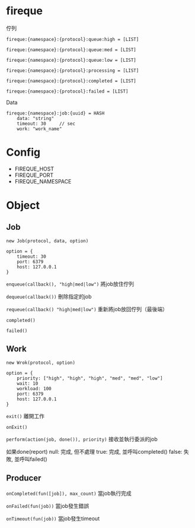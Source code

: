 fireque
=======
佇列

`fireque:{namespace}:{protocol}:queue:high = [LIST]`

`fireque:{namespace}:{protocol}:queue:med = [LIST]`

`fireque:{namespace}:{protocol}:queue:low = [LIST]`

`fireque:{namespace}:{protocol}:processing = [LIST]`

`fireque:{namespace}:{protocol}:completed = [LIST]`

`fireque:{namespace}:{protocol}:failed = [LIST]`

Data

```
fireque:{namespace}:job:{uuid} = HASH
	data: "string"
	timeout: 30		// sec
	work: "work_name"		
````

Config
=======

- FIREQUE_HOST
- FIREQUE_PORT
- FIREQUE_NAMESPACE



Object
=======


## Job

`new Job(protocol, data, option)`

```
option = {
	timeout: 30
	port: 6379
	host: 127.0.0.1
}
```

`enqueue(callback(), "high|med|low")` 將job放住佇列

`dequeue(callback())` 刪除指定的job

`requeue(callback() "high|med|low")` 重新將job放回佇列（最後端）

`completed()`

`failed()`

## Work

`new Wrok(protocol, option)`

```
option = {
	priority: ["high", "high", "high", "med", "med", "low"]
	wait: 10
	workload: 100
	port: 6379
	host: 127.0.0.1
}
```

`exit()` 離開工作

`onExit()`

`perform(action(job, done()), priority)` 接收並執行委派的job

如果done(report)
null: 完成, 但不處理
true: 完成, 並呼叫completed()
false: 失敗, 並呼叫failed()

## Producer

`onCompleted(fun([job]), max_count)` 當job執行完成

`onFailed(fun(job))` 當job發生錯誤

`onTimeout(fun(job))` 當job發生timeout


